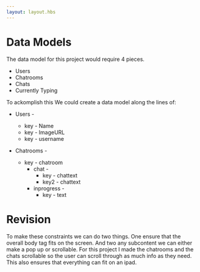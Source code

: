 ```yaml
---
layout: layout.hbs
---
```


# Data Models

The data model for this project would require 4 pieces.
* Users
* Chatrooms
* Chats
* Currently Typing

To ackomplish this We could create a data model along the lines of: 

* Users -
  * key - Name
  * key - ImageURL
  * key - username
  
* Chatrooms -
  * key - chatroom
    * chat - 
      * key - chattext
      * key2 - chattext
    * inprogress -
      * key - text
      
      
# Revision

To make these constraints we can do two things. One ensure that the overall body tag fits on the screen. And two any subcontent we can either make a pop up or scrollable. For this project I made the chatrooms and the chats scrollable so the user can scroll through as much info as they need. This also ensures that everything can fit on an ipad. 